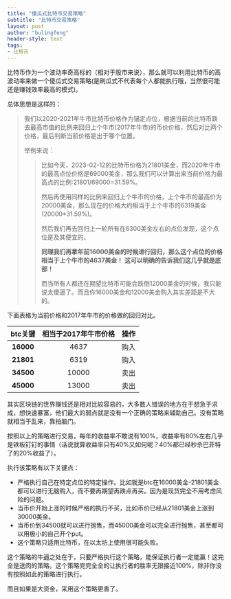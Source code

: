 ```yaml
---
title: "傻瓜式比特币交易策略"
subtitle: "比特币交易策略"
layout: post
author: "bulingfeng"
header-style: text
tags:
- 比特币
---
```


比特币作为一个波动率奇高标的（相对于股市来说），那么就可以利用比特币的高波动率来做一个傻瓜式交易策略(是刷瓜式不代表每个人都能执行哦，当然很可能还是赚钱效率最高的模式)。

总体思想是这样的：

> 我们以2020-2021年牛市比特币价格作为锚定点位，根据当前的比特币跌去最高市值的比例来回归上个牛市(2017年牛市)的币价价格，然后对比两个价格，最后判断当前价格是出于哪个位置。
>
> 举例来说：
>
> > 比如今天，2023-02-12的比特币价格为21801美金，而2020年牛市的最高点位价格是69000美金，那么我们可以计算出来当前价格为最高点的比例:21801/69000=31.59%。
> >
> > 然后再使用同样的比例来回归上个牛市的价格，上个牛市的最高价为20000美金，那么现在的价格大约相当于上个牛市的6319美金(20000*31.59%)。
> >
> > 然后我们再去回归上一轮所有在6300美金左右的点位发现，这个点位是及其便宜的。
> >
> > **同理我们再拿年前16000美金的时候进行回归，那么这个点位的价格相当于上个牛市的4637美金！** **这可以明确的告诉我们这几乎就是底部！**
> >
> > 而当所有人都还在期望比特币可能会跌倒12000美金的时候，我只能说太傻逼了。而且你16000美金和12000美金购入其实差距是不大的。

下面表格为当前价格和2017年牛市的价格做的回归对比。

|  btc关键  | 相当于2017年牛市价格 | 操作 |
| :-------: | :------------------: | :--: |
| **16000** |         4637         | 购入 |
| **21801** |         6319         | 购入 |
| **34500** |        10000         | 卖出 |
| **45000** |        13000         | 卖出 |

其实区块链的世界赚钱还是相对比较容易的，大多数人错误的地方在于想急于求成，想快速暴富，他们最大的弱点就是没有一个正确的策略来辅助自己。没有策略就相当于乱来，靠拍脑门。

按照以上的策略进行交易，每年的收益率不敢说有100%，收益率有80%左右几乎是铁板钉钉的事情（话说就算收益率只有40%又如何呢？40%都已经秒杀巴菲特了的20%收益了）。

执行该策略有以下关键点：

- 严格执行自己在特定点位的特定操作。比如就是btc在16000美金-21801美金都可以进行无脑购入，而不要再期望再跌点再买。因为是现货完全不用考虑风险的问题。
- 当币价开始上涨的时候严格的执行不买，比如币价已经从21801美金上涨到30000美金。
- 当币价到34500就可以进行抛售，而45000美金可以完全进行抛售，甚至都可以用极小的自己开个put。
- 这个策略只适用比特币，在以太坊上使用很可能失败。

这个策略的牛逼之处在于，只要严格执行这个策略，能保证执行者一定能赢！这完全是送肉的策略。这个策略完完全全的让执行者的胜率无限接近100%，除非你没有按照如此的策略进行执行。

而且如果是大资金，采用这个策略更香了。
